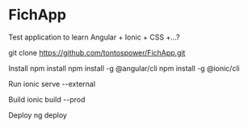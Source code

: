 # FichApp
Test application to learn Angular + Ionic + CSS +...?

git clone https://github.com/tontospower/FichApp.git

Install
npm install
npm install -g @angular/cli
npm install -g @ionic/cli

Run
ionic serve --external

Build
ionic build --prod

Deploy
ng deploy
